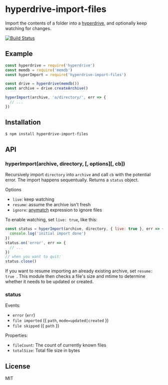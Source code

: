 
# hyperdrive-import-files

Import the contents of a folder into a [hyperdrive](https://github.com/mafintosh/hyperdrive), and optionally keep watching for changes.

[![Build Status](https://travis-ci.org/juliangruber/hyperdrive-import-files.svg?branch=master)](https://travis-ci.org/juliangruber/hyperdrive-import-files)

## Example

```js
const hyperdrive = require('hyperdrive')
const memdb = require('memdb')
const hyperImport = require('hyperdrive-import-files')

const drive = hyperdrive(memdb())
const archive = drive.createArchive()

hyperImport(archive, 'a/directory/', err => {
  // ...
})
```

## Installation

```bash
$ npm install hyperdrive-import-files
```

## API

### hyperImport(archive, directory, [, options][, cb])

Recursively import `directory` into `archive` and call `cb` with the potential error. The import happens sequentually. Returns a `status` object.

Options

- `live`: keep watching
- `resume`: assume the archive isn't fresh
- `ignore`: [anymatch](https://npmjs.org/package/anymatch) expression to ignore files

To enable watching, set `live: true`, like this:

```js
const status = hyperImport(archive, directory, { live: true }, err => {
  console.log('initial import done')  
})
status.on('error', err => {
  // ...  
})
// when you want to quit:
status.close()
```

If you want to resume importing an already existing archive, set `resume: true `. This module then checks a file's size and mtime to determine whether it needs to be updated or created.

### status

Events:

- `error` (`err`)
- `file imported` ({ `path`, `mode=updated|created` })
- `file skipped` ({ `path` })

Properties:

- `fileCount`: The count of currently known files
- `totalSize`: Total file size in bytes

## License

MIT
